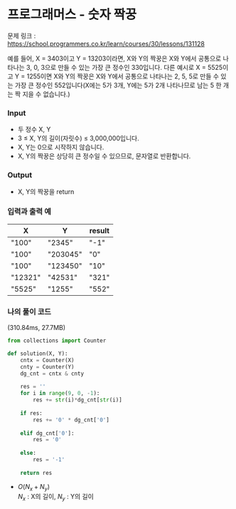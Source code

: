 # 프로그래머스 - 숫자 짝꿍

문제 링크 : https://school.programmers.co.kr/learn/courses/30/lessons/131128
<br>

예를 들어, X = 3403이고 Y = 13203이라면, X와 Y의 짝꿍은 X와 Y에서 공통으로 나타나는 3, 0, 3으로 만들 수 있는 가장 큰 정수인 330입니다. 다른 예시로 X = 5525이고 Y = 1255이면 X와 Y의 짝꿍은 X와 Y에서 공통으로 나타나는 2, 5, 5로 만들 수 있는 가장 큰 정수인 552입니다(X에는 5가 3개, Y에는 5가 2개 나타나므로 남는 5 한 개는 짝 지을 수 없습니다.)

### **Input**
- 두 정수 X, Y
- 3 ≤ X, Y의 길이(자릿수) ≤ 3,000,000입니다.
- X, Y는 0으로 시작하지 않습니다.
- X, Y의 짝꿍은 상당히 큰 정수일 수 있으므로, 문자열로 반환합니다.


### **Output**
-  X, Y의 짝꿍을 return
 

### **입력과 출력 예**
| X | Y | result |
|---|---|--------|
| "100"	| "2345" | "-1" |
| "100"	| "203045" | "0" |
| "100" | "123450"	| "10" |
| "12321" | "42531"	| "321" |
| "5525" | "1255"	| "552" |



### **나의 풀이 코드**
(310.84ms, 27.7MB)
```python
from collections import Counter

def solution(X, Y):
    cntx = Counter(X)
    cnty = Counter(Y)
    dg_cnt = cntx & cnty
    
    res = ''
    for i in range(9, 0, -1):
        res += str(i)*dg_cnt[str(i)]
    
    if res:
        res += '0' * dg_cnt['0']
    
    elif dg_cnt['0']:
        res = '0'
    
    else:
        res = '-1'
    
    return res
```
- $O(N_x+N_y)$<br>
$N_x$ : X의 길이, $N_y$ : Y의 길이